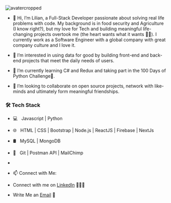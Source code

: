 ![avatercropped](https://user-images.githubusercontent.com/73794416/134772232-bcb395c7-55e4-4ace-be31-8de5a9f493b2.jpeg)


- 👋 Hi, I’m Lilian, a Full-Stack Developer passionate about solving real life problems with code. My background is in food security and Agriculture (I know right?), but my love for Tech and building meaningful life-changing projects overtook me (the heart wants what it wants 🥰🥰). I currently work as a Software Engineer with a global company with great company culture and I love it.


- 👀 I’m interested in using data for good by building front-end and back-end projects that meet the daily needs of users.
- 🌱 I’m currently learning C# and Redux and taking part in the 100 Days of Python Challenge💪.
- 💞️ I’m looking to collaborate on open source projects, network with like-minds and ultimately form meaningful friendships.

<h3>🛠 Tech Stack</h3>

- 💻 &nbsp; Javascript | Python 
- 🌐 &nbsp; HTML | CSS | Bootstrap | Node.js | ReactJS | Firebase | NextJs
- 🛢 &nbsp; MySQL | MongoDB
- 🔧 &nbsp; Git | Postman API | MailChimp 
- 
- 📫 Connect with Me:

 - Connect with me on [LinkedIn](https://www.linkedin.com/in/lilian-umeakunne-msc-276b11129/) 👨🏻‍💻
 - Write Me an [Email](mailto:Lilianumeakunne@gmail.com) 💌

<!---
Lilian-Chinelo/Lilian-Chinelo is a ✨ special ✨ repository because its `README.md` (this file) appears on your GitHub profile.
You can click the Preview link to take a look at your changes.
--->
